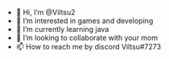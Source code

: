 - 👋 Hi, I’m @Viltsu2
- 👀 I’m interested in games and developing
- 🌱 I’m currently learning java
- 💞️ I’m looking to collaborate with your mom
- 📫 How to reach me by discord Viltsu#7273

<!---
Viltsu2/Viltsu2 is a ✨ special ✨ repository because its `README.md` (this file) appears on your GitHub profile.
You can click the Preview link to take a look at your changes.
--->
